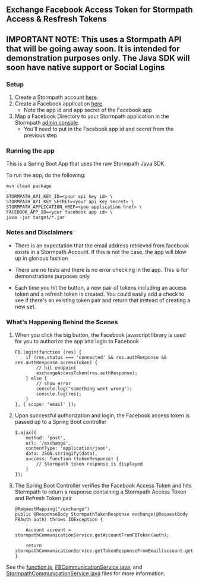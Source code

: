 ## Exchange Facebook Access Token for Stormpath Access & Resfresh Tokens

## IMPORTANT NOTE: This uses a Stormpath API that will be going away soon. It is intended for demonstration purposes only. The Java SDK will soon have native support or Social Logins

### Setup

1. Create a Stormpath account [here](https://api.stormpath.com/register).
2. Create a Facebook application [here](https://developers.facebook.com/).
   * Note the app id and app secret of the Facebook app
3. Map a Facebook Directory to your Stormpath application in the Stormpath [admin console](https://api.stormpath.com).
   * You'll need to put in the Facebook app id and secret from the previous step

### Running the app

This is a Spring Boot App that uses the raw Stormpath Java SDK

To run the app, do the following:

```
mvn clean package

STORMPATH_API_KEY_ID=<your api key id> \
STORMPATH_API_KEY_SECRET=<your api key secret> \
STORMPATH_APPLICATION_HREF=<you application href> \
FACEBOOK_APP_ID=<your facebook app id> \
java -jar target/*.jar
```

### Notes and Disclaimers

* There is an expectation that the email address retrieved from facebook exists in a Stormpath Account. If this is not
the case, the app will blow up in glorious fashion

* There are no tests and there is no error checking in the app. This is for demonstrations purposes only.

* Each time you hit the button, a new pair of tokens including an access token and a refresh token is created. You could
easily add a check to see if there's an existing token pair and return that instead of creating a new set.

### What's Happening Behind the Scenes

1. When you click the big button, the Facebook javascript library is used for you to authorize the app and login to Facebook

    ```
    FB.login(function (res) {
        if (res.status === 'connected' && res.authResponse && res.authResponse.accessToken) {
            // hit endpoint
            exchangeAccessToken(res.authResponse);
        } else {
            // show error
            console.log("something went wrong");
            console.log(res);
        }
    }, { scope: 'email' });
    ```


2. Upon successful authorization and login, the Facebook access token is passed up to a Spring Boot controller

    ```
    $.ajax({
        method: 'post',
        url: '/exchange',
        contentType: 'application/json',
        data: JSON.stringify(data),
        success: function (tokenResponse) {
            // Stormpath token response is displayed
        }
    });
    ```

3. The Spring Boot Controller verifies the Facebook Access Token and hits Stormpath to return a response containing a Stormpath Access Token and Refresh Token pair

    ```
    @RequestMapping("/exchange")
    public @ResponseBody StormpathTokenResponse exchange(@RequestBody FBAuth auth) throws IOException {

        Account account = stormpathCommunicationService.getAccountFromFBToken(auth);

        return stormpathCommunicationService.getTokenResponseFromEmail(account.getEmail());
    }
    ```

See the [function.js](https://github.com/stormpath/stormpath-exchange-fb-access-token-example/blob/master/src/main/resources/static/functions.js), 
[FBCommunicationService.java](https://github.com/stormpath/stormpath-exchange-fb-access-token-example/blob/master/src/main/java/com/stormpath/example/service/FBCommunicationService.java), and
[StormpathCommunicationService.java](https://github.com/stormpath/stormpath-exchange-fb-access-token-example/blob/master/src/main/java/com/stormpath/example/service/StormpathCommunicationService.java) 
files for more information.

